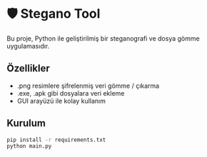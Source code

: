 # 🛡️ Stegano Tool 
Bu proje, Python ile geliştirilmiş bir steganografi ve dosya gömme uygulamasıdır.

## Özellikler
- .png resimlere şifrelenmiş veri gömme / çıkarma
- .exe, .apk gibi dosyalara veri ekleme
- GUI arayüzü ile kolay kullanım

## Kurulum
```bash
pip install -r requirements.txt
python main.py
